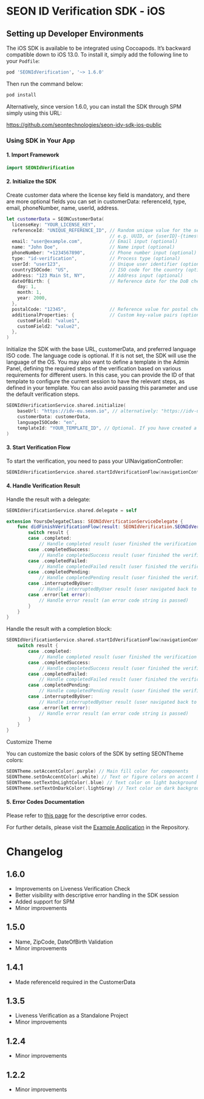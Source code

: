 # SEON ID Verification SDK - iOS

## Setting up Developer Environments

The iOS SDK is available to be integrated using Cocoapods. It’s backward compatible down to iOS 13.0. To install it, simply add the following line to your `Podfile`:

```ruby
pod 'SEONIdVerification', '~> 1.6.0'
```

Then run the command below:

```ruby
pod install
```

Alternatively, since version 1.6.0, you can install the SDK through SPM simply using this URL:

https://github.com/seontechnologies/seon-idv-sdk-ios-public

### Using SDK in Your App

#### 1. Import Framework

```swift
import SEONIdVerification
```

#### 2. Initialize the SDK

Create customer data where the license key field is mandatory, and there are more optional fields you can set in customerData: referenceId, type, email, phoneNumber, name, userId, address.

```swift
let customerData = SEONCustomerData(
  licenseKey: "YOUR_LICENSE_KEY",
  referenceId: "UNIQUE_REFERENCE_ID", // Random unique value for the session
                                      // e.g. UUID, or {userID}-{timestamp} (required)
  email: "user@example.com",          // Email input (optional)
  name: "John Doe",                   // Name input (optional)
  phoneNumber: "+1234567890",         // Phone number input (optional)
  type: "id-verification",            // Process type (optional)
  userId: "user123",                  // Unique user identifier (optional)
  countryISOCode: "US",               // ISO code for the country (optional)
  address: "123 Main St, NY",         // Address input (optional)
  dateOfBirth: {                      // Reference date for the DoB check (optional)
    day: 1,
    month: 1,
    year: 2000,
  },
  postalCode: "12345",                // Reference value for postal check (optional)
  additionalProperties: {             // Custom key-value pairs (optional)
    customField1: "value1",
    customField2: "value2",
  },
)
```

Initialize the SDK with the base URL, customerData, and preferred language ISO code. The language code is optional. If it is not set, the SDK will use the language of the OS. You may also want to define a template in the Admin Panel, defining the required steps of the verification based on various requirements for different users. In this case, you can provide the ID of that template to configure the current session to have the relevant steps, as defined in your template. You can also avoid passing this parameter and use the default verification steps.

```swift
SEONIdVerificationService.shared.initialize(
    baseUrl: "https://idv-eu.seon.io", // alternatively: "https://idv-us.seon.io"
    customerData: customerData,
    languageISOCode: "en",
    templateId: "YOUR_TEMPLATE_ID", // Optional. If you have created a template in the admin panel for the verification flow, you can provide its ID here to be used.
)
```

#### 3. Start Verification Flow

To start the verification, you need to pass your UINavigationController:

```swift
SEONIdVerificationService.shared.startIdVerificationFlow(navigationController: navigationController)
```

#### 4. Handle Verification Result

Handle the result with a delegate:

```swift
SEONIdVerificationService.shared.delegate = self

extension YoursDelegateClass: SEONIdVerificationServiceDelegate {
    func didFinishVerificationFlow(result: SEONIdVerification.SEONIdVerificationFlowResult) {
        switch result {
        case .completed:
            // Handle completed result (user finished the verification flow)
        case .completedSuccess:
            // Handle completedSuccess result (user finished the verification flow with successful verification)
        case .completedFailed:
            // Handle completedFailed result (user finished the verification flow with rejected verification)
        case .completedPending:
            // Handle completedPending result (user finished the verification flow with pending verification)
        case .interruptedByUser:
            // Handle interruptedByUser result (user navigated back to the host app)
        case .error(let error):
            // Handle error result (an error code string is passed)
        }
    }
}
```

Handle the result with a completion block:

```swift
SEONIdVerificationService.shared.startIdVerificationFlow(navigationController: navController) { (result: SEONIdVerificationFlowResult) in
    switch result {
        case .completed:
            // Handle completed result (user finished the verification flow)
        case .completedSuccess:
            // Handle completedSuccess result (user finished the verification flow with successful verification)
        case .completedFailed:
            // Handle completedFailed result (user finished the verification flow with rejected verification)
        case .completedPending:
            // Handle completedPending result (user finished the verification flow with pending verification)
        case .interruptedByUser:
            // Handle interruptedByUser result (user navigated back to the host app)
        case .error(let error):
            // Handle error result (an error code string is passed)
        }
    }
}
```

Customize Theme

You can customize the basic colors of the SDK by setting SEONTheme colors:

```swift
SEONTheme.setAccentColor(.purple) // Main fill color for components
SEONTheme.setOnAccentColor(.white) // Text or figure colors on accent background
SEONTheme.setTextOnLightColor(.blue) // Text color on light background
SEONTheme.setTextOnDarkColor(.lightGray) // Text color on dark background
```

#### 5. Error Codes Documentation

Please refer to [this page](ErrorCodes.md) for the descriptive error codes.

For further details, please visit the [Example Application](Example/SEONIDV/Readme.md) in the Repository.

# Changelog

## 1.6.0
-   Improvements on Liveness Verification Check
-   Better visibility with descriptive error handling in the SDK session
-   Added support for SPM
-   Minor improvements

## 1.5.0
-   Name, ZipCode, DateOfBirth Validation
-   Minor improvements

## 1.4.1
-   Made referenceId required in the CustomerData

## 1.3.5
-   Liveness Verification as a Standalone Project
-   Minor improvements

## 1.2.4
-   Minor improvements

## 1.2.2
-   Minor improvements

